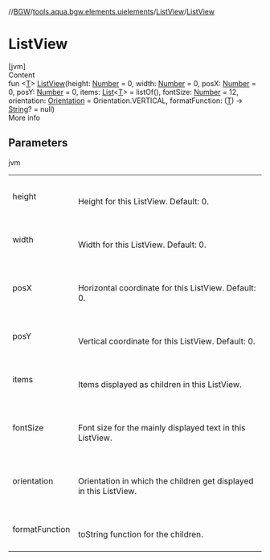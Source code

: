 //[BGW](../../../index.md)/[tools.aqua.bgw.elements.uielements](../index.md)/[ListView](index.md)/[ListView](-list-view.md)



# ListView  
[jvm]  
Content  
fun <[T](index.md)> [ListView](-list-view.md)(height: [Number](https://kotlinlang.org/api/latest/jvm/stdlib/kotlin/-number/index.html) = 0, width: [Number](https://kotlinlang.org/api/latest/jvm/stdlib/kotlin/-number/index.html) = 0, posX: [Number](https://kotlinlang.org/api/latest/jvm/stdlib/kotlin/-number/index.html) = 0, posY: [Number](https://kotlinlang.org/api/latest/jvm/stdlib/kotlin/-number/index.html) = 0, items: [List](https://kotlinlang.org/api/latest/jvm/stdlib/kotlin.collections/-list/index.html)<[T](index.md)> = listOf(), fontSize: [Number](https://kotlinlang.org/api/latest/jvm/stdlib/kotlin/-number/index.html) = 12, orientation: [Orientation](../-orientation/index.md) = Orientation.VERTICAL, formatFunction: ([T](index.md)) -> [String](https://kotlinlang.org/api/latest/jvm/stdlib/kotlin/-string/index.html)? = null)  
More info  


## Parameters  
  
jvm  
  
| | |
|---|---|
| <a name="tools.aqua.bgw.elements.uielements/ListView/ListView/#kotlin.Number#kotlin.Number#kotlin.Number#kotlin.Number#kotlin.collections.List[TypeParam(bounds=[kotlin.Any?])]#kotlin.Number#tools.aqua.bgw.elements.uielements.Orientation#kotlin.Function1[TypeParam(bounds=[kotlin.Any?]),kotlin.String]?/PointingToDeclaration/"></a>height| <a name="tools.aqua.bgw.elements.uielements/ListView/ListView/#kotlin.Number#kotlin.Number#kotlin.Number#kotlin.Number#kotlin.collections.List[TypeParam(bounds=[kotlin.Any?])]#kotlin.Number#tools.aqua.bgw.elements.uielements.Orientation#kotlin.Function1[TypeParam(bounds=[kotlin.Any?]),kotlin.String]?/PointingToDeclaration/"></a><br><br>Height for this ListView. Default: 0.<br><br>|
| <a name="tools.aqua.bgw.elements.uielements/ListView/ListView/#kotlin.Number#kotlin.Number#kotlin.Number#kotlin.Number#kotlin.collections.List[TypeParam(bounds=[kotlin.Any?])]#kotlin.Number#tools.aqua.bgw.elements.uielements.Orientation#kotlin.Function1[TypeParam(bounds=[kotlin.Any?]),kotlin.String]?/PointingToDeclaration/"></a>width| <a name="tools.aqua.bgw.elements.uielements/ListView/ListView/#kotlin.Number#kotlin.Number#kotlin.Number#kotlin.Number#kotlin.collections.List[TypeParam(bounds=[kotlin.Any?])]#kotlin.Number#tools.aqua.bgw.elements.uielements.Orientation#kotlin.Function1[TypeParam(bounds=[kotlin.Any?]),kotlin.String]?/PointingToDeclaration/"></a><br><br>Width for this ListView. Default: 0.<br><br>|
| <a name="tools.aqua.bgw.elements.uielements/ListView/ListView/#kotlin.Number#kotlin.Number#kotlin.Number#kotlin.Number#kotlin.collections.List[TypeParam(bounds=[kotlin.Any?])]#kotlin.Number#tools.aqua.bgw.elements.uielements.Orientation#kotlin.Function1[TypeParam(bounds=[kotlin.Any?]),kotlin.String]?/PointingToDeclaration/"></a>posX| <a name="tools.aqua.bgw.elements.uielements/ListView/ListView/#kotlin.Number#kotlin.Number#kotlin.Number#kotlin.Number#kotlin.collections.List[TypeParam(bounds=[kotlin.Any?])]#kotlin.Number#tools.aqua.bgw.elements.uielements.Orientation#kotlin.Function1[TypeParam(bounds=[kotlin.Any?]),kotlin.String]?/PointingToDeclaration/"></a><br><br>Horizontal coordinate for this ListView. Default: 0.<br><br>|
| <a name="tools.aqua.bgw.elements.uielements/ListView/ListView/#kotlin.Number#kotlin.Number#kotlin.Number#kotlin.Number#kotlin.collections.List[TypeParam(bounds=[kotlin.Any?])]#kotlin.Number#tools.aqua.bgw.elements.uielements.Orientation#kotlin.Function1[TypeParam(bounds=[kotlin.Any?]),kotlin.String]?/PointingToDeclaration/"></a>posY| <a name="tools.aqua.bgw.elements.uielements/ListView/ListView/#kotlin.Number#kotlin.Number#kotlin.Number#kotlin.Number#kotlin.collections.List[TypeParam(bounds=[kotlin.Any?])]#kotlin.Number#tools.aqua.bgw.elements.uielements.Orientation#kotlin.Function1[TypeParam(bounds=[kotlin.Any?]),kotlin.String]?/PointingToDeclaration/"></a><br><br>Vertical coordinate for this ListView. Default: 0.<br><br>|
| <a name="tools.aqua.bgw.elements.uielements/ListView/ListView/#kotlin.Number#kotlin.Number#kotlin.Number#kotlin.Number#kotlin.collections.List[TypeParam(bounds=[kotlin.Any?])]#kotlin.Number#tools.aqua.bgw.elements.uielements.Orientation#kotlin.Function1[TypeParam(bounds=[kotlin.Any?]),kotlin.String]?/PointingToDeclaration/"></a>items| <a name="tools.aqua.bgw.elements.uielements/ListView/ListView/#kotlin.Number#kotlin.Number#kotlin.Number#kotlin.Number#kotlin.collections.List[TypeParam(bounds=[kotlin.Any?])]#kotlin.Number#tools.aqua.bgw.elements.uielements.Orientation#kotlin.Function1[TypeParam(bounds=[kotlin.Any?]),kotlin.String]?/PointingToDeclaration/"></a><br><br>Items displayed as children in this ListView.<br><br>|
| <a name="tools.aqua.bgw.elements.uielements/ListView/ListView/#kotlin.Number#kotlin.Number#kotlin.Number#kotlin.Number#kotlin.collections.List[TypeParam(bounds=[kotlin.Any?])]#kotlin.Number#tools.aqua.bgw.elements.uielements.Orientation#kotlin.Function1[TypeParam(bounds=[kotlin.Any?]),kotlin.String]?/PointingToDeclaration/"></a>fontSize| <a name="tools.aqua.bgw.elements.uielements/ListView/ListView/#kotlin.Number#kotlin.Number#kotlin.Number#kotlin.Number#kotlin.collections.List[TypeParam(bounds=[kotlin.Any?])]#kotlin.Number#tools.aqua.bgw.elements.uielements.Orientation#kotlin.Function1[TypeParam(bounds=[kotlin.Any?]),kotlin.String]?/PointingToDeclaration/"></a><br><br>Font size for the mainly displayed text in this ListView.<br><br>|
| <a name="tools.aqua.bgw.elements.uielements/ListView/ListView/#kotlin.Number#kotlin.Number#kotlin.Number#kotlin.Number#kotlin.collections.List[TypeParam(bounds=[kotlin.Any?])]#kotlin.Number#tools.aqua.bgw.elements.uielements.Orientation#kotlin.Function1[TypeParam(bounds=[kotlin.Any?]),kotlin.String]?/PointingToDeclaration/"></a>orientation| <a name="tools.aqua.bgw.elements.uielements/ListView/ListView/#kotlin.Number#kotlin.Number#kotlin.Number#kotlin.Number#kotlin.collections.List[TypeParam(bounds=[kotlin.Any?])]#kotlin.Number#tools.aqua.bgw.elements.uielements.Orientation#kotlin.Function1[TypeParam(bounds=[kotlin.Any?]),kotlin.String]?/PointingToDeclaration/"></a><br><br>Orientation in which the children get displayed in this ListView.<br><br>|
| <a name="tools.aqua.bgw.elements.uielements/ListView/ListView/#kotlin.Number#kotlin.Number#kotlin.Number#kotlin.Number#kotlin.collections.List[TypeParam(bounds=[kotlin.Any?])]#kotlin.Number#tools.aqua.bgw.elements.uielements.Orientation#kotlin.Function1[TypeParam(bounds=[kotlin.Any?]),kotlin.String]?/PointingToDeclaration/"></a>formatFunction| <a name="tools.aqua.bgw.elements.uielements/ListView/ListView/#kotlin.Number#kotlin.Number#kotlin.Number#kotlin.Number#kotlin.collections.List[TypeParam(bounds=[kotlin.Any?])]#kotlin.Number#tools.aqua.bgw.elements.uielements.Orientation#kotlin.Function1[TypeParam(bounds=[kotlin.Any?]),kotlin.String]?/PointingToDeclaration/"></a><br><br>toString function for the children.<br><br>|
  
  



